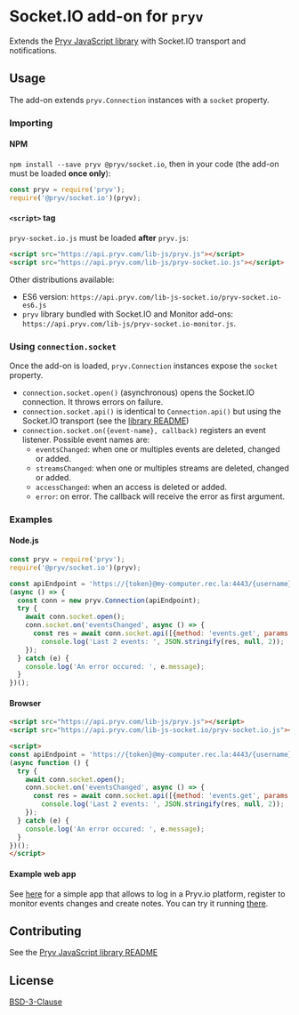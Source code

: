 # Socket.IO add-on for `pryv`

Extends the [Pryv JavaScript library](https://github.com/pryv/lib-js) with Socket.IO transport and notifications.


## Usage

The add-on extends `pryv.Connection` instances with a `socket` property.


### Importing

#### NPM

`npm install --save pryv @pryv/socket.io`, then in your code (the add-on must be loaded **once only**):

```js
const pryv = require('pryv');
require('@pryv/socket.io')(pryv);
```

#### `<script>` tag

`pryv-socket.io.js` must be loaded **after** `pryv.js`:

```html
<script src="https://api.pryv.com/lib-js/pryv.js"></script>
<script src="https://api.pryv.com/lib-js/pryv-socket.io.js"></script>
```

Other distributions available:

- ES6 version: `https://api.pryv.com/lib-js-socket.io/pryv-socket.io-es6.js`
- `pryv` library bundled with Socket.IO and Monitor add-ons: `https://api.pryv.com/lib-js/pryv-socket.io-monitor.js`.


### Using `connection.socket`

Once the add-on is loaded, `pryv.Connection` instances expose the `socket` property.

- `connection.socket.open()` (asynchronous) opens the Socket.IO connection. It throws errors on failure.
- `connection.socket.api()` is identical to `Connection.api()` but using the Socket.IO transport (see the [library README](https://github.com/pryv/lib-js#api-calls))
- `connection.socket.on({event-name}, callback)` registers an event listener. Possible event names are:
  - `eventsChanged`: when one or multiples events are deleted, changed or added.
  - `streamsChanged`: when one or multiples streams are deleted, changed or added.
  - `accessChanged`: when an access is deleted or added.
  - `error`: on error. The callback will receive the error as first argument.


### Examples

#### Node.js

```js
const pryv = require('pryv');
require('@pryv/socket.io')(pryv);

const apiEndpoint = 'https://{token}@my-computer.rec.la:4443/{username}/';
(async () => {
  const conn = new pryv.Connection(apiEndpoint);
  try {
    await conn.socket.open();
    conn.socket.on('eventsChanged', async () => {
      const res = await conn.socket.api([{method: 'events.get', params: {limit: 2}}]);
    	console.log('Last 2 events: ', JSON.stringify(res, null, 2));
    });
  } catch (e) {
    console.log('An error occured: ', e.message);
  }
})();
```

#### Browser

```html
<script src="https://api.pryv.com/lib-js/pryv.js"></script>
<script src="https://api.pryv.com/lib-js-socket.io/pryv-socket.io.js"></script>

<script>
const apiEndpoint = 'https://{token}@my-computer.rec.la:4443/{username}/';
(async function () { 
  try {
    await conn.socket.open();
    conn.socket.on('eventsChanged', async () => {
      const res = await conn.socket.api([{method: 'events.get', params: {limit: 2}}]);
    	console.log('Last 2 events: ', JSON.stringify(res, null, 2));
    });
  } catch (e) {
    console.log('An error occured: ', e.message);
  }
})();
</script>
```

#### Example web app

See [here](../../examples/socket.io.html) for a simple app that allows to log in a Pryv.io platform, register to monitor events changes and create notes. You can try it running [there](https://api.pryv.com/lib-js/examples/socket.io.html).


## Contributing

See the [Pryv JavaScript library README](https://github.com/pryv/lib-js#contributing)


## License

[BSD-3-Clause](https://github.com/pryv/lib-js/blob/master/LICENSE)
